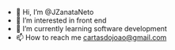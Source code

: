 - 👋 Hi, I’m @JZanataNeto
- 👀 I’m interested in front end
- 🌱 I’m currently learning software development
- 📫 How to reach me cartasdojoao@gmail.com
